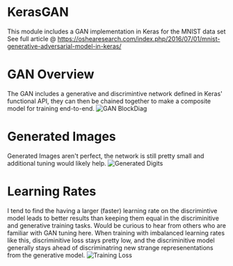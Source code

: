 # KerasGAN
This module includes a GAN implementation in Keras for the MNIST data set
See full article @ https://oshearesearch.com/index.php/2016/07/01/mnist-generative-adversarial-model-in-keras/

# GAN Overview
The GAN includes a generative and discrimintive network defined in Keras' functional API, they can then be chained together to make a composite model for training end-to-end.
![GAN BlockDiag](https://oshearesearch.com/wp-content/uploads/2016/07/mnist_gan.png)

# Generated Images
Generated Images aren't perfect, the network is still pretty small and additional tuning would likely help.
![Generated Digits](https://oshearesearch.com/wp-content/uploads/2016/07/mnist_gan7-300x300.png)

# Learning Rates
I tend to find the having a larger (faster) learning rate on the discrimintive model leads to better results than keeping them equal in the discriminitive and generative training tasks. 
Would be curious to hear from others who are familiar with GAN tuning here.
When training with imbalanced learning rates like this, discriminitive loss stays pretty low, and the discriminitive model generally stays ahead of discriminatring new strange represenentations from the generative model.
![Training Loss](https://oshearesearch.com/wp-content/uploads/2016/07/mnist_gan_loss4.png)
